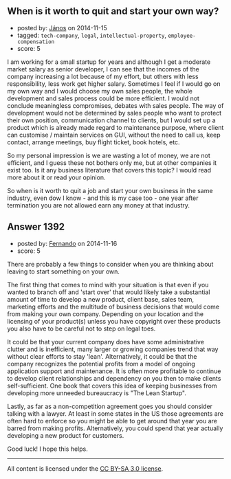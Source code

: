 ## When is it worth to quit and start your own way?

- posted by: [János](https://stackexchange.com/users/85903/j-nos) on 2014-11-15
- tagged: `tech-company`, `legal`, `intellectual-property`, `employee-compensation`
- score: 5

I am working for a small startup for years and although I get a moderate market salary as senior developer, I can see that the incomes of the company increasing a lot because of my effort, but others with less responsibility, less work get higher salary. Sometimes I feel if I would go on my own way and I would choose my own sales people, the whole development and sales process could be more efficient. I would not conclude meaningless compromises, debates with sales people. The way of development would not be determined by sales people who want to protect their own position, communication channel to clients, but I would set up a product which is already made regard to maintenance purpose, where client can customise / maintain services on GUI, without the need to call us, keep contact, arrange meetings, buy flight ticket, book hotels, etc.

So my personal impression is we are wasting a lot of money, we are not efficient, and I guess these not bothers only me, but at other companies it exist too. Is it any business literature that covers this topic?  I would read more about it or read your opinion. 

So when is it worth to quit a job and start your own business in the same industry, even dow I know - and this is my case too - one year after termination you are not allowed earn any money at that industry.


## Answer 1392

- posted by: [Fernando](https://stackexchange.com/users/5092626/fernando) on 2014-11-16
- score: 5

There are probably a few things to consider when you are thinking about leaving to start something on your own.

The first thing that comes to mind with your situation is that even if you wanted to branch off and 'start over' that would likely take a substantial amount of time to develop a new product, client base, sales team, marketing efforts and the multitude of business decisions that would come from making your own company. Depending on your location and the licensing of your product(s) unless you have copyright over these products you also have to be careful not to step on legal toes.

It could be that your current company does have some administrative clutter and is inefficient, many larger or growing companies trend that way without clear efforts to stay 'lean'. Alternatively, it could be that the company recognizes the potential profits from a model of ongoing application support and maintenance. It is often more profitable to continue to develop client relationships and dependency on you then to make clients self-sufficient. One book that covers this idea of keeping businesses from developing more unneeded bureaucracy is "The Lean Startup".

Lastly, as far as a non-competition agreement goes you should consider talking with a lawyer. At least in some states in the US those agreements are often hard to enforce so you might be able to get around that year you are barred from making profits. Alternatively, you could spend that year actually developing a new product for customers.

Good luck! I hope this helps.



---

All content is licensed under the [CC BY-SA 3.0 license](https://creativecommons.org/licenses/by-sa/3.0/).
